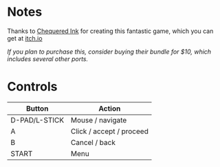 # Notes

Thanks to [Chequered Ink](https://ci.itch.io) for creating this fantastic game, which you can get at [itch.io](https://ci.itch.io/prisnhax)

*If you plan to purchase this, consider buying their bundle for $10, which includes several other ports.*


# Controls

| Button        | Action                   |
| ------------- | ------------------------ |
| D-PAD/L-STICK | Mouse / navigate         |
| A             | Click / accept / proceed |
| B             | Cancel / back            |
| START         | Menu                     |
